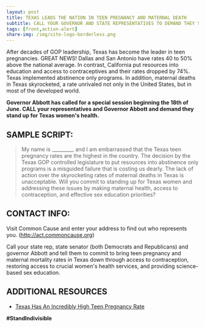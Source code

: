 ```yaml
---
layout: post
title: TEXAS LEADS THE NATION IN TEEN PREGNANCY AND MATERNAL DEATH
subtitle: CALL YOUR GOVERNOR AND STATE REPRESENTATIVES TO DEMAND THEY STAND UP FOR TEXAS WOMEN!
tags: [front,action-alert]
share-img: /img/site-logo-borderless.png
---
```

After decades of GOP leadership, Texas has become the leader in teen pregnancies. GREAT NEWS! Dallas and San Antonio have rates 40 to 50% above the national average. In contrast, California put resources into education and access to contraceptives and their rates dropped by 74%. Texas implemented abstinence only programs. In addition, maternal deaths in Texas skyrocketed, a rate unrivaled not only in the United States, but in most of the developed world.

**Governor Abbott has called for a special session beginning the 18th of June. CALL your representatives and Governor Abbott and demand they stand up for Texas women's health.**

## SAMPLE SCRIPT:
> My name is &#95;&#95;&#95;&#95;&#95;&#95;&#95;&#95;&#95; and I am embarrassed that the Texas teen pregnancy rates are the highest in the country. The decision by the Texas GOP controlled legislature to put resources into abstinence only programs is a misguided failure that is costing us dearly. The lack of action over the skyrocketing rates of maternal deaths in Texas is unacceptable.
Will you commit to standing up for Texas women and addressing these issues by making maternal health, access to contraception, and effective sex education priorities?

## CONTACT INFO:

Visit Common Cause and enter your address to find out who represents you.
(http://act.commoncause.org)

Call your state rep, state senator (both Democrats and Republicans) and governor Abbott and tell them to commit to bring teen pregnancy and maternal mortality rates in Texas down through access to contraception, restoring access to crucial women's health services, and providing science-based sex education.

## ADDITIONAL RESOURCES

* [Texas Has An Incredibly High Teen Pregnancy Rate](http://www.refinery29.com/2017/06/157647/texas-teen-pregnancy-rate)

**#StandIndivisible**
